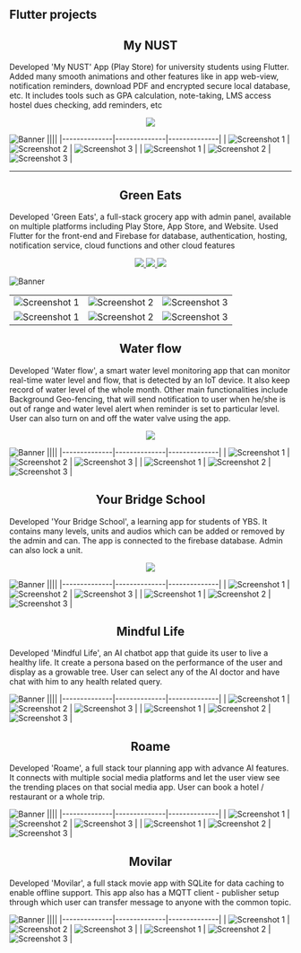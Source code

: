 ## Flutter projects

<h2 align='center'>My NUST</h2>
<p>
Developed 'My NUST' App (Play Store) for university students using Flutter. Added many smooth animations and other features like in app web-view, notification reminders, download PDF and encrypted secure local database, etc. It includes tools such as GPA calculation, note-taking, LMS access hostel dues checking, add reminders, etc
</p>

<p align="center">
  <a href="https://play.google.com/store/apps/details?id=com.hexagone.mynust">
    <img src="https://img.shields.io/badge/Play-Store-green.svg">
  </a>
</p>

![Banner](images\banners\my_nust_banner.png)
||||
|--------------|--------------|--------------|
| ![Screenshot 1](images/my-nust/(1).png) | ![Screenshot 2](images/my-nust/(2).png) | ![Screenshot 3](images/my-nust/(3).png) | 
| ![Screenshot 1](images/my-nust/(4).png) | ![Screenshot 2](images/my-nust/(5).png) | ![Screenshot 3](images/my-nust/(6).png) | 

<hr>

<h2 align='center'>Green Eats</h2>

Developed 'Green Eats', a full-stack grocery app with admin panel, available on multiple platforms including Play Store, App Store, and Website. Used Flutter for the front-end and Firebase for database, authentication, hosting, notification service, cloud functions and other cloud features

<p align="center">
  <a href="https://play.google.com/store/apps/details?id=com.hexagone.green_eats">
    <img src="https://img.shields.io/badge/Play-Store-green.svg">
  </a>
  <a href="https://apps.apple.com/us/app/green-eats-fresh-grocery/id6478523748">
    <img src="https://img.shields.io/badge/App-Store-blue.svg">
  </a>
  <a href="https://greeneats.pk/">
    <img src="https://img.shields.io/badge/Web-Site-orange.svg">
  </a>
</p>

![Banner](images\banners\green_eats_banner.png)

||||
|--------------|--------------|--------------|
| ![Screenshot 1](images/green-eats/(1).png) | ![Screenshot 2](images/green-eats/(2).png) | ![Screenshot 3](images/green-eats/(3).png) | 
| ![Screenshot 1](images/green-eats/(4).png) | ![Screenshot 2](images/green-eats/(5).png) | ![Screenshot 3](images/green-eats/(6).png) | 


<h2 align='center'>Water flow</h2>

Developed 'Water flow', a smart water level monitoring app that can monitor real-time water level and flow, that is detected by an IoT device. It also keep record of water level of the whole month. Other main functionalities include Background Geo-fencing, that will send notification to user when he/she is out of range and water level alert when reminder is set to particular level. User can also turn on and off the water valve using the app.


<p align="center">
  <a href="https://github.com/Hmmza-tariq/Flutter-Projects/blob/main/files/water-flow.apk">
    <img src="https://img.shields.io/badge/Download-Apk-purple.svg">
  </a>
</p>

![Banner](images\banners\water_flow_banner.png)
||||
|--------------|--------------|--------------|
| ![Screenshot 1](images/water-flow/(1).png) | ![Screenshot 2](images/water-flow/(2).png) | ![Screenshot 3](images/water-flow/(3).png) | 
| ![Screenshot 1](images/water-flow/(4).png) | ![Screenshot 2](images/water-flow/(5).png) | ![Screenshot 3](images/water-flow/(6).png) | 


<h2 align='center'>Your Bridge School</h2>

Developed 'Your Bridge School', a learning app for students of YBS. It contains many levels, units and audios which can be added or removed by the admin and can. The app is connected to the firebase database. Admin can also lock a unit. 


<p align="center">
  <a href="https://github.com/Hmmza-tariq/Flutter-Projects/blob/main/files/ybs-user.apk">
    <img src="https://img.shields.io/badge/Download-Apk-purple.svg">
  </a>
</p>

![Banner](images\banners\ybs_banner.png)
||||
|--------------|--------------|--------------|
| ![Screenshot 1](images/ybs/(1).png) | ![Screenshot 2](images/ybs/(2).png) | ![Screenshot 3](images/ybs/(3).png) | 
| ![Screenshot 1](images/ybs/(4).png) | ![Screenshot 2](images/ybs/(5).png) | ![Screenshot 3](images/ybs/(6).png) | 

<h2 align='center'>Mindful Life</h2>

Developed 'Mindful Life', an AI chatbot app that guide its user to live a healthy life. It create a persona based on the performance of the user and display as a growable tree. User can select any of the AI doctor and have chat with him to any health related query. 


![Banner](images\banners\mindful_banner.png)
||||
|--------------|--------------|--------------|
| ![Screenshot 1](images/mindful-life/(1).png) | ![Screenshot 2](images/mindful-life/(2).png) | ![Screenshot 3](images/mindful-life/(3).png) | 
| ![Screenshot 1](images/mindful-life/(4).png) | ![Screenshot 2](images/mindful-life/(5).png) | ![Screenshot 3](images/mindful-life/(6).png) | 

<h2 align='center'>Roame</h2>

Developed 'Roame', a full stack tour planning app with advance AI features. It connects with multiple social media platforms and let the user view see the trending places on that social media app. User can book a hotel / restaurant or a whole trip.

![Banner](images\banners\roame_banner.png)
||||
|--------------|--------------|--------------|
| ![Screenshot 1](images/roame/(1).png) | ![Screenshot 2](images/roame/(2).png) | ![Screenshot 3](images/roame/(3).png) | 
| ![Screenshot 1](images/roame/(4).png) | ![Screenshot 2](images/roame/(5).png) | ![Screenshot 3](images/roame/(6).png) | 

<h2 align='center'>Movilar</h2>

Developed 'Movilar', a full stack movie app with SQLite for data caching to enable offline support. This app also has a MQTT client - publisher setup through which user can transfer message to anyone with the common topic.

![Banner](images\banners\movilar_banner.png)
||||
|--------------|--------------|--------------|
| ![Screenshot 1](images/movilar/(1).png) | ![Screenshot 2](images/movilar/(2).png) | ![Screenshot 3](images/movilar/(3).png) | 
| ![Screenshot 1](images/movilar/(4).png) | ![Screenshot 2](images/movilar/(5).png) | ![Screenshot 3](images/movilar/(6).png) | 
